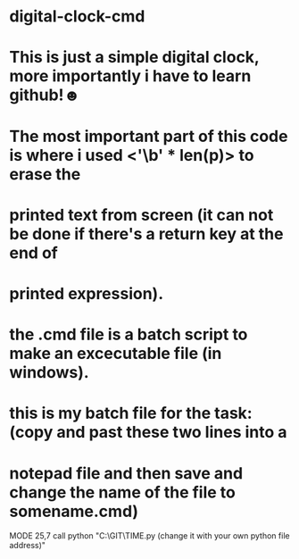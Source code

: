 # digital-clock-cmd
# This is just a simple digital clock, more importantly i have to learn github!☻
# The most important part of this code is where i used <'\b' * len(p)> to erase the
# printed text from screen (it can not be done if there's a return key at the end of
# printed expression).
# 
# the .cmd file is a batch script to make an excecutable file (in windows). 
# this is my batch file for the task:(copy and past these two lines into a
# notepad file and then save and change the name of the file to somename.cmd)

MODE 25,7
call python "C:\\GIT\\TIME.py (change it with your own python file address)"
